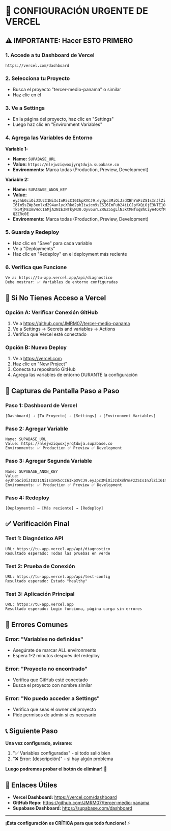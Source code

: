# 🚨 CONFIGURACIÓN URGENTE DE VERCEL

## ⚠️ IMPORTANTE: Hacer ESTO PRIMERO

### **1. Accede a tu Dashboard de Vercel**
```
https://vercel.com/dashboard
```

### **2. Selecciona tu Proyecto**
- Busca el proyecto "tercer-medio-panama" o similar
- Haz clic en él

### **3. Ve a Settings**
- En la página del proyecto, haz clic en "Settings"
- Luego haz clic en "Environment Variables"

### **4. Agrega las Variables de Entorno**

**Variable 1:**
- **Name:** `SUPABASE_URL`
- **Value:** `https://nlejwziqwoxjyrqtdwja.supabase.co`
- **Environments:** Marca todas (Production, Preview, Development)

**Variable 2:**
- **Name:** `SUPABASE_ANON_KEY`
- **Value:** `eyJhbGciOiJIUzI1NiIsInR5cCI6IkpXVCJ9.eyJpc3MiOiJzdXBhYmFzZSIsInJlZiI6Im5sZWp3emlxd294anlycXRkd2phIiwicm9sZSI6ImFub24iLCJpYXQiOjE3NTE1OTk5MjMsImV4cCI6MjA2NzE3NTkyM30.Qyv6urLZRGZ55gLlN3ktMNfxq8hCiyA4QXfMQZZRc0E`
- **Environments:** Marca todas (Production, Preview, Development)

### **5. Guarda y Redeploy**
- Haz clic en "Save" para cada variable
- Ve a "Deployments"
- Haz clic en "Redeploy" en el deployment más reciente

### **6. Verifica que Funcione**
```
Ve a: https://tu-app.vercel.app/api/diagnostico
Debe mostrar: ✅ Variables de entorno configuradas
```

## 🔧 Si No Tienes Acceso a Vercel

### **Opción A: Verificar Conexión GitHub**
1. Ve a https://github.com/JMRM07/tercer-medio-panama
2. Ve a Settings → Secrets and variables → Actions
3. Verifica que Vercel esté conectado

### **Opción B: Nuevo Deploy**
1. Ve a https://vercel.com
2. Haz clic en "New Project"
3. Conecta tu repositorio GitHub
4. Agrega las variables de entorno DURANTE la configuración

## 📱 Capturas de Pantalla Paso a Paso

### **Paso 1: Dashboard de Vercel**
```
[Dashboard] → [Tu Proyecto] → [Settings] → [Environment Variables]
```

### **Paso 2: Agregar Variable**
```
Name: SUPABASE_URL
Value: https://nlejwziqwoxjyrqtdwja.supabase.co
Environments: ✅ Production ✅ Preview ✅ Development
```

### **Paso 3: Agregar Segunda Variable**
```
Name: SUPABASE_ANON_KEY
Value: eyJhbGciOiJIUzI1NiIsInR5cCI6IkpXVCJ9.eyJpc3MiOiJzdXBhYmFzZSIsInJlZiI6Im5sZWp3emlxd294anlycXRkd2phIiwicm9sZSI6ImFub24iLCJpYXQiOjE3NTE1OTk5MjMsImV4cCI6MjA2NzE3NTkyM30.Qyv6urLZRGZ55gLlN3ktMNfxq8hCiyA4QXfMQZZRc0E
Environments: ✅ Production ✅ Preview ✅ Development
```

### **Paso 4: Redeploy**
```
[Deployments] → [Más reciente] → [Redeploy]
```

## ✅ Verificación Final

### **Test 1: Diagnóstico API**
```
URL: https://tu-app.vercel.app/api/diagnostico
Resultado esperado: Todas las pruebas en verde
```

### **Test 2: Prueba de Conexión**
```
URL: https://tu-app.vercel.app/api/test-config
Resultado esperado: Estado "healthy"
```

### **Test 3: Aplicación Principal**
```
URL: https://tu-app.vercel.app
Resultado esperado: Login funciona, página carga sin errores
```

## 🚨 Errores Comunes

### **Error: "Variables no definidas"**
- Asegúrate de marcar ALL environments
- Espera 1-2 minutos después del redeploy

### **Error: "Proyecto no encontrado"**
- Verifica que GitHub esté conectado
- Busca el proyecto con nombre similar

### **Error: "No puedo acceder a Settings"**
- Verifica que seas el owner del proyecto
- Pide permisos de admin si es necesario

## 📞 Siguiente Paso

**Una vez configurado, avísame:**
1. "✅ Variables configuradas" - si todo salió bien
2. "❌ Error: [descripción]" - si hay algún problema

**Luego podremos probar el botón de eliminar!** 🚀

## 🔗 Enlaces Útiles

- **Vercel Dashboard:** https://vercel.com/dashboard
- **GitHub Repo:** https://github.com/JMRM07/tercer-medio-panama
- **Supabase Dashboard:** https://supabase.com/dashboard

---

**¡Esta configuración es CRÍTICA para que todo funcione!** ⚡ 